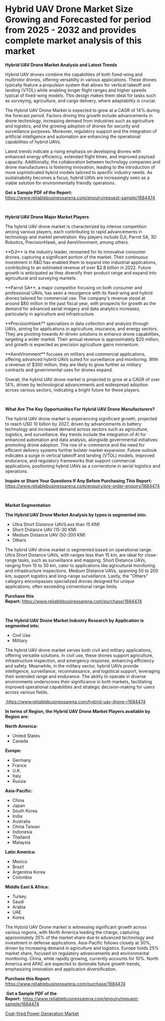 <p><h1>Hybrid UAV Drone Market Size Growing and Forecasted for period from 2025 - 2032 and provides complete market analysis of this market</h1></p><p><strong>Hybrid UAV Drone Market Analysis and Latest Trends</strong></p>
<p><p>Hybrid UAV drones combine the capabilities of both fixed-wing and multirotor drones, offering versatility in various applications. These drones typically feature a propulsion system that allows for vertical takeoff and landing (VTOL) while enabling longer flight ranges and higher speeds typical of fixed-wing models. This design makes them ideal for tasks such as surveying, agriculture, and cargo delivery, where adaptability is crucial.</p><p>The Hybrid UAV Drone Market is expected to grow at a CAGR of 14% during the forecast period. Factors driving this growth include advancements in drone technology, increasing demand from industries such as agriculture and logistics, and the growing adoption of drones for security and surveillance purposes. Moreover, regulatory support and the integration of artificial intelligence and automation are enhancing the operational capabilities of hybrid UAVs.</p><p>Latest trends indicate a rising emphasis on developing drones with enhanced energy efficiency, extended flight times, and improved payload capacity. Additionally, the collaboration between technology companies and drone manufacturers is fostering innovation, leading to the introduction of more sophisticated hybrid models tailored to specific industry needs. As sustainability becomes a focus, hybrid UAVs are increasingly seen as a viable solution for environmentally friendly operations.</p></p>
<p><strong>Get a Sample PDF of the Report:&nbsp;</strong> <a href="https://www.reliablebusinessarena.com/enquiry/request-sample/1684474?utm_campaign=2200&utm_medium=2&utm_source=Github&utm_content=ia&utm_term=08042025&utm_id=hybrid-uav-drone">https://www.reliablebusinessarena.com/enquiry/request-sample/1684474</a></p>
<p>&nbsp;</p>
<p><strong>Hybrid UAV Drone Major Market Players</strong></p>
<p><p>The hybrid UAV drone market is characterized by intense competition among various players, each contributing to rapid advancements in technology and market penetration. Key players include DJI, Parrot SA, 3D Robotics, PrecisionHawk, and AeroVironment, among others.</p><p>**DJI** is the industry leader, renowned for its innovative consumer drones, capturing a significant portion of the market. Their continuous investment in R&D has enabled them to expand into industrial applications, contributing to an estimated revenue of over $2.8 billion in 2022. Future growth is anticipated as they diversify their product range and expand into agricultural and surveying markets.</p><p>**Parrot SA**, a major competitor focusing on both consumer and professional UAVs, has seen a resurgence with its fixed-wing and hybrid drones tailored for commercial use. The company's revenue stood at around $80 million in the past fiscal year, with prospects for growth as the demand for advanced aerial imagery and data analytics increases, particularly in agriculture and infrastructure.</p><p>**PrecisionHawk** specializes in data collection and analysis through UAVs, aiming for applications in agriculture, insurance, and energy sectors. They are pivoting towards AI-driven solutions to enhance drone capabilities, targeting a wider market. Their annual revenue is approximately $20 million, and growth is expected as precision agriculture gains momentum.</p><p>**AeroVironment** focuses on military and commercial applications, offering advanced hybrid UAVs suited for surveillance and monitoring. With a revenue of $300 million, they are likely to grow further as military contracts and governmental uses for drones expand.</p><p>Overall, the hybrid UAV drone market is projected to grow at a CAGR of over 14%, driven by technological advancements and widespread adoption across various sectors, indicating a bright future for these players.</p></p>
<p>&nbsp;</p>
<p><strong>What Are The Key Opportunities For Hybrid UAV Drone Manufacturers?</strong></p>
<p><p>The hybrid UAV drone market is experiencing significant growth, projected to reach USD 10 billion by 2027, driven by advancements in battery technology and increased demand across sectors such as agriculture, logistics, and surveillance. Key trends include the integration of AI for enhanced automation and data analysis, alongside governmental initiatives promoting drone adoption. The rise of e-commerce and the need for efficient delivery systems further bolster market expansion. Future outlook indicates a surge in vertical takeoff and landing (VTOL) models, improved endurance, and regulatory frameworks that support commercial applications, positioning hybrid UAVs as a cornerstone in aerial logistics and operations.</p></p>
<p><strong>Inquire or Share Your Questions If Any Before Purchasing This Report:</strong> <a href="https://www.reliablebusinessarena.com/enquiry/pre-order-enquiry/1684474?utm_campaign=2200&utm_medium=2&utm_source=Github&utm_content=ia&utm_term=08042025&utm_id=hybrid-uav-drone">https://www.reliablebusinessarena.com/enquiry/pre-order-enquiry/1684474</a></p>
<p>&nbsp;</p>
<p><strong>Market Segmentation</strong></p>
<p><strong>The Hybrid UAV Drone Market Analysis by types is segmented into:</strong></p>
<p><ul><li>Ultra Short Distance UAV(Less than 15 KM)</li><li>Short Distance UAV (15-30 KM)</li><li>Medium Distance UAV (50-200 KM)</li><li>Others</li></ul></p>
<p><p>The hybrid UAV drone market is segmented based on operational range. Ultra Short Distance UAVs, with ranges less than 15 km, are ideal for close-range tasks, such as surveillance and mapping. Short Distance UAVs, ranging from 15 to 30 km, cater to applications like agricultural monitoring and infrastructure inspections. Medium Distance UAVs, spanning 50 to 200 km, support logistics and long-range surveillance. Lastly, the "Others" category encompasses specialized drones designed for unique applications, often exceeding conventional range limits.</p></p>
<p><strong>Purchase this Report:&nbsp;</strong><a href="https://www.reliablebusinessarena.com/purchase/1684474?utm_campaign=2200&utm_medium=2&utm_source=Github&utm_content=ia&utm_term=08042025&utm_id=hybrid-uav-drone">https://www.reliablebusinessarena.com/purchase/1684474</a></p>
<p>&nbsp;</p>
<p><strong>The Hybrid UAV Drone Market Industry Research by Application is segmented into:</strong></p>
<p><ul><li>Civil Use</li><li>Military</li></ul></p>
<p><p>The hybrid UAV drone market serves both civil and military applications, offering versatile solutions. In civil use, these drones support agriculture, infrastructure inspection, and emergency response, enhancing efficiency and safety. Meanwhile, in the military sector, hybrid UAVs provide intelligence, surveillance, reconnaissance, and logistical support, leveraging their extended range and endurance. The ability to operate in diverse environments underscores their significance in both markets, facilitating improved operational capabilities and strategic decision-making for users across various fields.</p></p>
<p><a href="https://www.reliablebusinessarena.com/hybrid-uav-drone-r1684474?utm_campaign=2200&utm_medium=2&utm_source=Github&utm_content=ia&utm_term=08042025&utm_id=hybrid-uav-drone">&nbsp;https://www.reliablebusinessarena.com/hybrid-uav-drone-r1684474</a></p>
<p><strong>In terms of Region, the Hybrid UAV Drone Market Players available by Region are:</strong></p>
<p>
    <p> <strong> North America: </strong>
        <ul>
            <li>United States</li>
            <li>Canada</li>
        </ul>
        </p> 
    <p> <strong> Europe: </strong>
        <ul>
            <li>Germany</li>
            <li>France</li>
            <li>U.K.</li>
            <li>Italy</li>
            <li>Russia</li>
        </ul>
        </p> 
    <p> <strong> Asia-Pacific: </strong>
        <ul>
            <li>China</li>
            <li>Japan</li>
            <li>South Korea</li>
            <li>India</li>
            <li>Australia</li>
            <li>China Taiwan</li>
            <li>Indonesia</li>
            <li>Thailand</li>
            <li>Malaysia</li>
        </ul>
        </p> 
    <p> <strong> Latin America: </strong>
        <ul>
            <li>Mexico</li>
            <li>Brazil</li>
            <li>Argentina Korea</li>
            <li>Colombia</li>
        </ul>
        </p> 
    <p> <strong> Middle East & Africa: </strong>
        <ul>
            <li>Turkey</li>
            <li>Saudi</li>
            <li>Arabia</li>
            <li>UAE</li>
            <li>Korea</li>
        </ul>
    </p>
    </p>
<p><p>The Hybrid UAV Drone market is witnessing significant growth across various regions, with North America leading the charge, capturing approximately 35% of the market share due to advanced technology and investment in defense applications. Asia-Pacific follows closely at 30%, driven by increasing demand in agriculture and logistics. Europe holds 25% market share, focused on regulatory advancements and environmental monitoring. China, while rapidly growing, currently accounts for 10%. North America and APAC are expected to dominate future growth trends, emphasizing innovation and application diversification.</p></p>
<p><strong>Purchase this Report: </strong><a href="https://www.reliablebusinessarena.com/purchase/1684474?utm_campaign=2200&utm_medium=2&utm_source=Github&utm_content=ia&utm_term=08042025&utm_id=hybrid-uav-drone">https://www.reliablebusinessarena.com/purchase/1684474</a></p>
<p>&nbsp;<strong>Get a Sample PDF of the Report:&nbsp;&nbsp;</strong><a href="https://www.reliablebusinessarena.com/enquiry/request-sample/1684474?utm_campaign=2200&utm_medium=2&utm_source=Github&utm_content=ia&utm_term=08042025&utm_id=hybrid-uav-drone">https://www.reliablebusinessarena.com/enquiry/request-sample/1684474</a></p>
<p><strong></strong></p>
<p><p><a href="https://github.com/juniordelafrance/Market-Research-Report-List-5/blob/main/coal-fired-power-generation-market.md?utm_campaign=2200&utm_medium=2&utm_source=Github&utm_content=ia&utm_term=08042025&utm_id=hybrid-uav-drone">Coal-fired Power Generation Market</a></p></p>